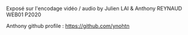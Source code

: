 Exposé sur l'encodage vidéo / audio by Julien LAI & Anthony REYNAUD WEB01 P2020

Anthony github profile : https://github.com/ynohtn
